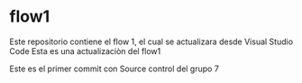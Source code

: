 # flow1
Este repositorio contiene el flow 1, el cual se actualizara desde Visual Studio Code
Esta es una actualizaciòn del flow1

Este es el primer commit con Source control del grupo 7
